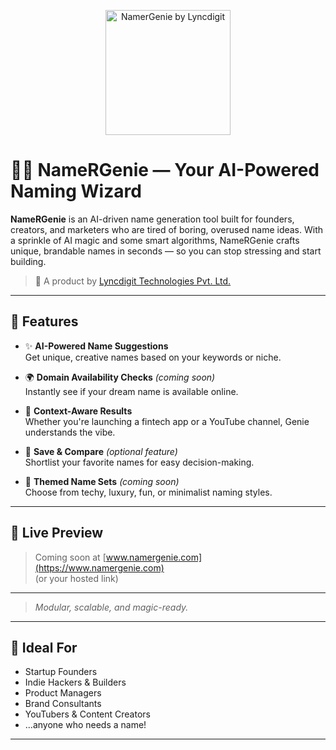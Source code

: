 <p align="center">
  <img src="https://lyncdigit.com/assets/images/logo.png" alt="NamerGenie by Lyncdigit" width="200"/>
</p>

# 🧞‍♂️ NameRGenie — Your AI-Powered Naming Wizard

**NameRGenie** is an AI-driven name generation tool built for founders, creators, and marketers who are tired of boring, overused name ideas. With a sprinkle of AI magic and some smart algorithms, NameRGenie crafts unique, brandable names in seconds — so you can stop stressing and start building.

> 🚀 A product by [Lyncdigit Technologies Pvt. Ltd.](https://lyncdigit.com)

---

## 🚀 Features

- ✨ **AI-Powered Name Suggestions**  
  Get unique, creative names based on your keywords or niche.

- 🌍 **Domain Availability Checks** *(coming soon)*  
  Instantly see if your dream name is available online.

- 🧠 **Context-Aware Results**  
  Whether you're launching a fintech app or a YouTube channel, Genie understands the vibe.

- 📌 **Save & Compare** *(optional feature)*  
  Shortlist your favorite names for easy decision-making.

- 🎨 **Themed Name Sets** *(coming soon)*  
  Choose from techy, luxury, fun, or minimalist naming styles.

---

## 👀 Live Preview

> Coming soon at [www.namergenie.com](https://www.namergenie.com)  
> (or your hosted link)

---

> *Modular, scalable, and magic-ready.*

---

## 🎯 Ideal For

- Startup Founders  
- Indie Hackers & Builders  
- Product Managers  
- Brand Consultants  
- YouTubers & Content Creators  
- ...anyone who needs a name!

---

